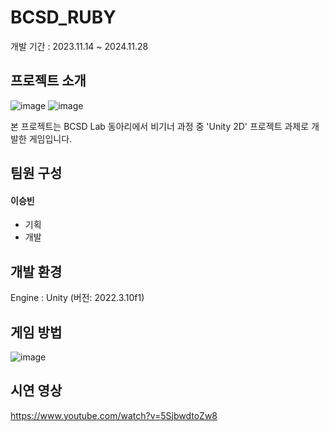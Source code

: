 # BCSD_RUBY
개발 기간 : 2023.11.14 ~ 2024.11.28

## 프로젝트 소개
![image](https://github.com/user-attachments/assets/9030c25e-bdb7-41ef-8338-5b4825b068ab)
![image](https://github.com/user-attachments/assets/fbf1bcab-b3ab-4c54-8d78-6b34d0fa9737)

본 프로젝트는 BCSD Lab 동아리에서 비기너 과정 중 'Unity 2D' 프로젝트 과제로 개발한 게임입니다.

## 팀원 구성 

#### 이승빈
- 기획
- 개발

## 개발 환경
Engine : Unity (버전: 2022.3.10f1)

## 게임 방법
![image](https://github.com/user-attachments/assets/677175b1-7e2a-419d-a07e-8bdef08fb69f)

## 시연 영상
https://www.youtube.com/watch?v=5SjbwdtoZw8
